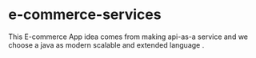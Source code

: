 # e-commerce-services
This E-commerce App idea comes from making api-as-a service and we choose a java as modern scalable and extended language . 
